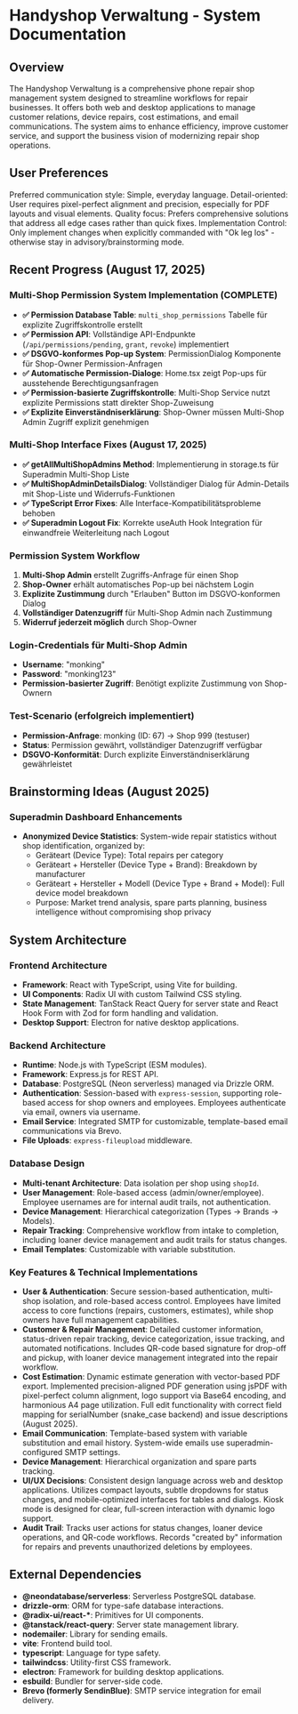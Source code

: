 # Handyshop Verwaltung - System Documentation

## Overview

The Handyshop Verwaltung is a comprehensive phone repair shop management system designed to streamline workflows for repair businesses. It offers both web and desktop applications to manage customer relations, device repairs, cost estimations, and email communications. The system aims to enhance efficiency, improve customer service, and support the business vision of modernizing repair shop operations.

## User Preferences

Preferred communication style: Simple, everyday language.
Detail-oriented: User requires pixel-perfect alignment and precision, especially for PDF layouts and visual elements.
Quality focus: Prefers comprehensive solutions that address all edge cases rather than quick fixes.
Implementation Control: Only implement changes when explicitly commanded with "Ok leg los" - otherwise stay in advisory/brainstorming mode.

## Recent Progress (August 17, 2025)

### Multi-Shop Permission System Implementation (COMPLETE)
- **✅ Permission Database Table**: `multi_shop_permissions` Tabelle für explizite Zugriffskontrolle erstellt
- **✅ Permission API**: Vollständige API-Endpunkte (`/api/permissions/pending`, `grant`, `revoke`) implementiert
- **✅ DSGVO-konformes Pop-up System**: PermissionDialog Komponente für Shop-Owner Permission-Anfragen
- **✅ Automatische Permission-Dialoge**: Home.tsx zeigt Pop-ups für ausstehende Berechtigungsanfragen
- **✅ Permission-basierte Zugriffskontrolle**: Multi-Shop Service nutzt explizite Permissions statt direkter Shop-Zuweisung
- **✅ Explizite Einverständniserklärung**: Shop-Owner müssen Multi-Shop Admin Zugriff explizit genehmigen

### Multi-Shop Interface Fixes (August 17, 2025)
- **✅ getAllMultiShopAdmins Method**: Implementierung in storage.ts für Superadmin Multi-Shop Liste
- **✅ MultiShopAdminDetailsDialog**: Vollständiger Dialog für Admin-Details mit Shop-Liste und Widerrufs-Funktionen
- **✅ TypeScript Error Fixes**: Alle Interface-Kompatibilitätsprobleme behoben
- **✅ Superadmin Logout Fix**: Korrekte useAuth Hook Integration für einwandfreie Weiterleitung nach Logout

### Permission System Workflow
1. **Multi-Shop Admin** erstellt Zugriffs-Anfrage für einen Shop
2. **Shop-Owner** erhält automatisches Pop-up bei nächstem Login
3. **Explizite Zustimmung** durch "Erlauben" Button im DSGVO-konformen Dialog
4. **Vollständiger Datenzugriff** für Multi-Shop Admin nach Zustimmung
5. **Widerruf jederzeit möglich** durch Shop-Owner

### Login-Credentials für Multi-Shop Admin
- **Username**: "monking" 
- **Password**: "monking123"
- **Permission-basierter Zugriff**: Benötigt explizite Zustimmung von Shop-Ownern

### Test-Scenario (erfolgreich implementiert)
- **Permission-Anfrage**: monking (ID: 67) → Shop 999 (testuser)
- **Status**: Permission gewährt, vollständiger Datenzugriff verfügbar
- **DSGVO-Konformität**: Durch explizite Einverständniserklärung gewährleistet

## Brainstorming Ideas (August 2025)

### Superadmin Dashboard Enhancements
- **Anonymized Device Statistics**: System-wide repair statistics without shop identification, organized by:
  - Geräteart (Device Type): Total repairs per category
  - Geräteart + Hersteller (Device Type + Brand): Breakdown by manufacturer
  - Geräteart + Hersteller + Modell (Device Type + Brand + Model): Full device model breakdown
  - Purpose: Market trend analysis, spare parts planning, business intelligence without compromising shop privacy

## System Architecture

### Frontend Architecture
- **Framework**: React with TypeScript, using Vite for building.
- **UI Components**: Radix UI with custom Tailwind CSS styling.
- **State Management**: TanStack React Query for server state and React Hook Form with Zod for form handling and validation.
- **Desktop Support**: Electron for native desktop applications.

### Backend Architecture
- **Runtime**: Node.js with TypeScript (ESM modules).
- **Framework**: Express.js for REST API.
- **Database**: PostgreSQL (Neon serverless) managed via Drizzle ORM.
- **Authentication**: Session-based with `express-session`, supporting role-based access for shop owners and employees. Employees authenticate via email, owners via username.
- **Email Service**: Integrated SMTP for customizable, template-based email communications via Brevo.
- **File Uploads**: `express-fileupload` middleware.

### Database Design
- **Multi-tenant Architecture**: Data isolation per shop using `shopId`.
- **User Management**: Role-based access (admin/owner/employee). Employee usernames are for internal audit trails, not authentication.
- **Device Management**: Hierarchical categorization (Types → Brands → Models).
- **Repair Tracking**: Comprehensive workflow from intake to completion, including loaner device management and audit trails for status changes.
- **Email Templates**: Customizable with variable substitution.

### Key Features & Technical Implementations
- **User & Authentication**: Secure session-based authentication, multi-shop isolation, and role-based access control. Employees have limited access to core functions (repairs, customers, estimates), while shop owners have full management capabilities.
- **Customer & Repair Management**: Detailed customer information, status-driven repair tracking, device categorization, issue tracking, and automated notifications. Includes QR-code based signature for drop-off and pickup, with loaner device management integrated into the repair workflow.
- **Cost Estimation**: Dynamic estimate generation with vector-based PDF export. Implemented precision-aligned PDF generation using jsPDF with pixel-perfect column alignment, logo support via Base64 encoding, and harmonious A4 page utilization. Full edit functionality with correct field mapping for serialNumber (snake_case backend) and issue descriptions (August 2025).
- **Email Communication**: Template-based system with variable substitution and email history. System-wide emails use superadmin-configured SMTP settings.
- **Device Management**: Hierarchical organization and spare parts tracking.
- **UI/UX Decisions**: Consistent design language across web and desktop applications. Utilizes compact layouts, subtle dropdowns for status changes, and mobile-optimized interfaces for tables and dialogs. Kiosk mode is designed for clear, full-screen interaction with dynamic logo support.
- **Audit Trail**: Tracks user actions for status changes, loaner device operations, and QR-code workflows. Records "created by" information for repairs and prevents unauthorized deletions by employees.

## External Dependencies

- **@neondatabase/serverless**: Serverless PostgreSQL database.
- **drizzle-orm**: ORM for type-safe database interactions.
- **@radix-ui/react-\***: Primitives for UI components.
- **@tanstack/react-query**: Server state management library.
- **nodemailer**: Library for sending emails.
- **vite**: Frontend build tool.
- **typescript**: Language for type safety.
- **tailwindcss**: Utility-first CSS framework.
- **electron**: Framework for building desktop applications.
- **esbuild**: Bundler for server-side code.
- **Brevo (formerly SendinBlue)**: SMTP service integration for email delivery.
```
